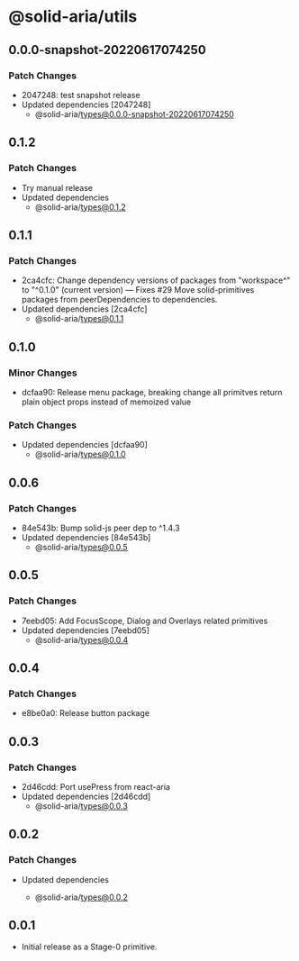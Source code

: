 # @solid-aria/utils

## 0.0.0-snapshot-20220617074250

### Patch Changes

- 2047248: test snapshot release
- Updated dependencies [2047248]
  - @solid-aria/types@0.0.0-snapshot-20220617074250

## 0.1.2

### Patch Changes

- Try manual release
- Updated dependencies
  - @solid-aria/types@0.1.2

## 0.1.1

### Patch Changes

- 2ca4cfc: Change dependency versions of packages from "workspace^" to "^0.1.0" (current version) — Fixes #29
  Move solid-primitives packages from peerDependencies to dependencies.
- Updated dependencies [2ca4cfc]
  - @solid-aria/types@0.1.1

## 0.1.0

### Minor Changes

- dcfaa90: Release menu package, breaking change all primitves return plain object props instead of memoized value

### Patch Changes

- Updated dependencies [dcfaa90]
  - @solid-aria/types@0.1.0

## 0.0.6

### Patch Changes

- 84e543b: Bump solid-js peer dep to ^1.4.3
- Updated dependencies [84e543b]
  - @solid-aria/types@0.0.5

## 0.0.5

### Patch Changes

- 7eebd05: Add FocusScope, Dialog and Overlays related primitives
- Updated dependencies [7eebd05]
  - @solid-aria/types@0.0.4

## 0.0.4

### Patch Changes

- e8be0a0: Release button package

## 0.0.3

### Patch Changes

- 2d46cdd: Port usePress from react-aria
- Updated dependencies [2d46cdd]
  - @solid-aria/types@0.0.3

## 0.0.2

### Patch Changes

- Updated dependencies

  - @solid-aria/types@0.0.2

## 0.0.1

- Initial release as a Stage-0 primitive.
